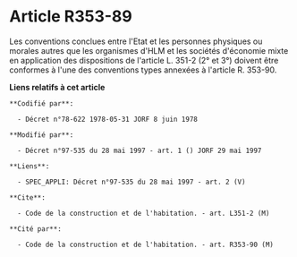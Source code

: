 # Article R353-89

Les conventions conclues entre l'Etat et les personnes physiques ou morales autres que les organismes d'HLM et les sociétés
d'économie mixte en application des dispositions de l'article L. 351-2 (2° et 3°) doivent être conformes à l'une des
conventions types annexées à l'article R. 353-90.

**Liens relatifs à cet article**

	**Codifié par**:

	  - Décret n°78-622 1978-05-31 JORF 8 juin 1978

	**Modifié par**:

	  - Décret n°97-535 du 28 mai 1997 - art. 1 () JORF 29 mai 1997

	**Liens**:

	  - SPEC_APPLI: Décret n°97-535 du 28 mai 1997 - art. 2 (V)

	**Cite**:

	  - Code de la construction et de l'habitation. - art. L351-2 (M)

	**Cité par**:

	  - Code de la construction et de l'habitation. - art. R353-90 (M)
